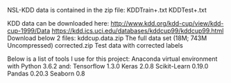 NSL-KDD data is contained in the zip file:
KDDTrain+.txt
KDDTest+.txt

KDD data can be downloaded here:
http://www.kdd.org/kdd-cup/view/kdd-cup-1999/Data
https://kdd.ics.uci.edu/databases/kddcup99/kddcup99.html
Download below 2 files:
kddcup.data.zip The full data set (18M; 743M Uncompressed)
corrected.zip Test data with corrected labels

Below is a list of tools I use for this project:
Anaconda virtual environment with Python 3.6.2 and:
Tensorflow		1.3.0
Keras			2.0.8
Scikit-Learn	0.19.0
Pandas		0.20.3
Seaborn		0.8